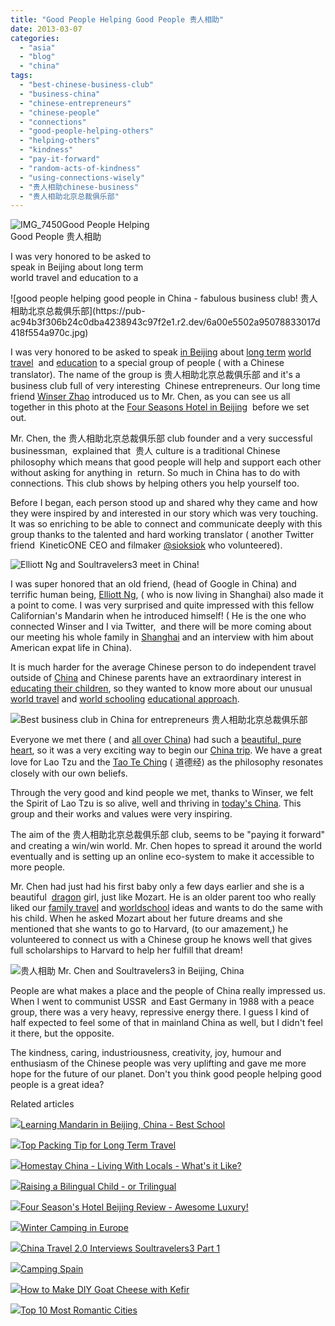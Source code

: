 ```yaml
---
title: "Good People Helping Good People 贵人相助"
date: 2013-03-07
categories: 
  - "asia"
  - "blog"
  - "china"
tags: 
  - "best-chinese-business-club"
  - "business-china"
  - "chinese-entrepreneurs"
  - "chinese-people"
  - "connections"
  - "good-people-helping-others"
  - "helping-others"
  - "kindness"
  - "pay-it-forward"
  - "random-acts-of-kindness"
  - "using-connections-wisely"
  - "贵人相助chinese-business"
  - "贵人相助北京总裁俱乐部"
---
```


![IMG_7450](https://pub-ac94b3f306b24c0dba4238943c97f2e1.r2.dev/6a00e5502a95078833017ee90324d9970d.jpg)Good People Helping  
Good People 贵人相助  
  
I was very honored to be asked to  
speak in Beijing about long term  
world travel and education to a

<!--more--> ![good people helping good people in China - fabulous business club! 贵人相助北京总裁俱乐部](https://pub-ac94b3f306b24c0dba4238943c97f2e1.r2.dev/6a00e5502a95078833017d418f554a970c.jpg)  
  
I was very honored to be asked to speak [in Beijing](http://soultravelers3new.local/2013/01/best-things-to-do-in-beijing-china-.html "Beijing, china best tips") about [long term](http://soultravelers3new.local/2008/06/how-to-do-exten.html "how to do long term travel") [world travel](http://soultravelers3new.local/2008/06/how-to-do-exten.html "world travel")  and [education](http://soultravelers3new.local/2010/04/family-travel-homeschool-education-global-students-lifestyle-design-location-independent-4hww-around.html "education and travel") to a special group of people ( with a Chinese translator). The name of the group is 贵人相助北京总裁俱乐部 and it's a business club full of very interesting  Chinese entrepreneurs. Our long time friend [Winser Zhao](http://www.chinatravel20.com/ "winser Zhao china travel") introduced us to Mr. Chen, as you can see us all together in this photo at the [Four Seasons Hotel in Beijing](http://soultravelers3new.local/2013/01/four-seasons-hotel-beijing-review-awesome-luxury.html "four seasons hotel beijing")  before we set out.  
  
Mr. Chen, the 贵人相助北京总裁俱乐部 club founder and a very successful businessman,  explained that  贵人 culture is a traditional Chinese philosophy which means that good people will help and support each other without asking for anything in  return. So much in China has to do with connections. This club shows by helping others you help yourself too.  
  
Before I began, each person stood up and shared why they came and how they were inspired by and interested in our story which was very touching. It was so enriching to be able to connect and communicate deeply with this group thanks to the talented and hard working translator ( another Twitter friend  KineticONE CEO and filmaker [@sioksiok](https://twitter.com/sioksiok "@sioksiok") who volunteered).  
  
![Elliott Ng and Soultravelers3 meet in China!](https://pub-ac94b3f306b24c0dba4238943c97f2e1.r2.dev/6a00e5502a95078833017c3761c4eb970b.jpg)  
  
  
I was super honored that an old friend, (head of Google in China) and terrific human being, [Elliott Ng](http://elliottng.com/ "Elliott Ng"), ( who is now living in Shanghai) also made it a point to come. I was very surprised and quite impressed with this fellow Californian's Mandarin when he introduced himself! ( He is the one who connected Winser and I via Twitter,  and there will be more coming about our meeting his whole family in [Shanghai](http://soultravelers3new.local/2012/12/shanghai-skyline-worlds-best-.html "shanghai, china") and an interview with him about American expat life in China).  
  
It is much harder for the average Chinese person to do independent travel outside of [China](http://soultravelers3new.local/2012/12/china-family-vacation-beauty-love-joy-.html "china family vacation") and Chinese parents have an extraordinary interest in [educating their children](http://soultravelers3new.local/2012/10/tutoring-in-asia-why-asians-get-superior-test-scores.html "chinese education tiger mom and tutors"), so they wanted to know more about our unusual [world travel](http://soultravelers3new.local/2012/12/around-the-world-family-travel.html "world travel") and [world schooling](http://soultravelers3new.local/2013/01/world-school-education-at-its-best-.html "world schooling education") [educational approach](http://soultravelers3new.local/2010/03/long-term-family-travel-homeschool-roadschool-world-school-digitalnomad-lifestyle-design-virtual-.html "innovative long term travel education").  
  
  
![Best business club in China for entrepreneurs 贵人相助北京总裁俱乐部](https://pub-ac94b3f306b24c0dba4238943c97f2e1.r2.dev/6a00e5502a95078833017c376012c9970b.jpg)  
  
Everyone we met there ( and [all over China](http://soultravelers3new.local/2012/12/random-acts-of-kindness-in-travel.html "kindness in China")) had such a [beautiful, pure heart](http://soultravelers3new.local/2013/01/best-homestay-living-with-a-family-in-china.html "homestay pure heart people China"), so it was a very exciting way to begin our [China trip](http://soultravelers3new.local/2012/11/china-travel-in-the-autumn.html "China trip"). We have a great love for Lao Tzu and the [Tao Te Ching](http://en.wikipedia.org/wiki/Tao_Te_Ching "tao te ching") ( 道德经) as the philosophy resonates closely with our own beliefs.  
  
Through the very good and kind people we met, thanks to Winser, we felt the Spirit of Lao Tzu is so alive, well and thriving in [today's China](http://soultravelers3new.local/2012/12/confusius-temple-in-beijing-and-tcm-tourism.html "TCM tourism"). This group and their works and values were very inspiring.  
  
The aim of the 贵人相助北京总裁俱乐部 club, seems to be "paying it forward" and creating a win/win world. Mr. Chen hopes to spread it around the world eventually and is setting up an online eco-system to make it accessible to more people.  
  
Mr. Chen had just had his first baby only a few days earlier and she is a beautiful  [dragon](http://soultravelers3new.local/2012/11/visiting-china-and-dragons.html "visiting china and dragons") girl, just like Mozart. He is an older parent too who really liked our [family travel](http://soultravelers3new.local/2009/04/how-to-travel-the-world-as-a-digital-nomad-family.html "family travel around the world digital nomads") and [worldschool](http://soultravelers3new.local/2010/04/family-travel-homeschool-education-global-students-lifestyle-design-location-independent-4hww-around.html "world school") ideas and wants to do the same with his child. When he asked Mozart about her future dreams and she mentioned that she wants to go to Harvard, (to our amazement,) he volunteered to connect us with a Chinese group he knows well that gives full scholarships to Harvard to help her fulfill that dream!  
  
![贵人相助 Mr. Chen and Soultravelers3 in Beijing, China](https://pub-ac94b3f306b24c0dba4238943c97f2e1.r2.dev/6a00e5502a95078833017c37601518970b.jpg)  
  
People are what makes a place and the people of China really impressed us. When I went to communist USSR  and East Germany in 1988 with a peace group, there was a very heavy, repressive energy there. I guess I kind of half expected to feel some of that in mainland China as well, but I didn't feel it there, but the opposite.  
  
The kindness, caring, industriousness, creativity, joy, humour and enthusiasm of the Chinese people was very uplifting and gave me more hope for the future of our planet. Don't you think good people helping good people is a great idea?  
  
  

Related articles

[![](http://i.zemanta.com/141410675_80_80.jpg)](http://soultravelers3new.local/2013/01/learning-mandarin-in-beijing-china-best-school.html)[Learning Mandarin in Beijing, China - Best School](http://soultravelers3new.local/2013/01/learning-mandarin-in-beijing-china-best-school.html)

[![](http://i.zemanta.com/149896182_80_80.jpg)](http://soultravelers3new.local/2013/03/top-travel-tip-for-long-term-travel.html)[Top Packing Tip for Long Term Travel](http://soultravelers3new.local/2013/03/top-travel-tip-for-long-term-travel.html)

[![](http://i.zemanta.com/140387542_80_80.jpg)](http://soultravelers3new.local/2013/01/homestay-china-living-with-locals-whats-it-like-.html)[Homestay China - Living With Locals - What's it Like?](http://soultravelers3new.local/2013/01/homestay-china-living-with-locals-whats-it-like-.html)

[![](http://i.zemanta.com/137126168_80_80.jpg)](http://soultravelers3new.local/2013/01/raising-a-bilingual-child-or-trilingual.html)[Raising a Bilingual Child - or Trilingual](http://soultravelers3new.local/2013/01/raising-a-bilingual-child-or-trilingual.html)

[![](http://i.zemanta.com/138565828_80_80.jpg)](http://soultravelers3new.local/2013/01/four-seasons-hotel-beijing-review-awesome-luxury.html)[Four Season's Hotel Beijing Review - Awesome Luxury!](http://soultravelers3new.local/2013/01/four-seasons-hotel-beijing-review-awesome-luxury.html)

[![](http://i.zemanta.com/146676524_80_80.jpg)](http://soultravelers3new.local/2013/02/winter-camping-in-europe.html)[Winter Camping in Europe](http://soultravelers3new.local/2013/02/winter-camping-in-europe.html)

[![](http://i.zemanta.com/144788388_80_80.jpg)](http://soultravelers3new.local/2013/02/china-travel-20-interviews-soultravelers3-part-1.html)[China Travel 2.0 Interviews Soultravelers3 Part 1](http://soultravelers3new.local/2013/02/china-travel-20-interviews-soultravelers3-part-1.html)

[![](http://i.zemanta.com/137403788_80_80.jpg)](http://soultravelers3new.local/2013/01/camping-spain.html)[Camping Spain](http://soultravelers3new.local/2013/01/camping-spain.html)

[![](http://i.zemanta.com/143441271_80_80.jpg)](http://soultravelers3new.local/2013/02/how-to-make-diy-goat-cheese-with-kefir.html)[How to Make DIY Goat Cheese with Kefir](http://soultravelers3new.local/2013/02/how-to-make-diy-goat-cheese-with-kefir.html)

[![](http://i.zemanta.com/145325476_80_80.jpg)](http://soultravelers3new.local/2013/02/top-10-most-romantic-cities-.html)[Top 10 Most Romantic Cities](http://soultravelers3new.local/2013/02/top-10-most-romantic-cities-.html)
